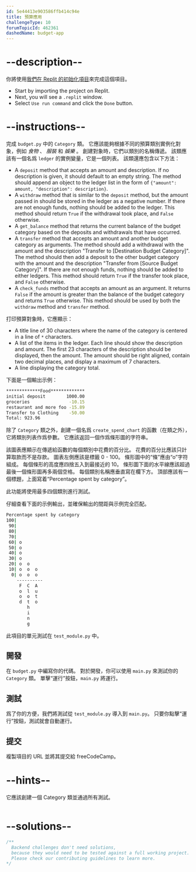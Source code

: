 ```yaml
---
id: 5e44413e903586ffb414c94e
title: 預算應用
challengeType: 10
forumTopicId: 462361
dashedName: budget-app
---
```


# --description--

你將使用<a href="https://replit.com/github/topcoder-platform/boilerplate-budget-app" target="_blank" rel="noopener noreferrer nofollow">我們在 Replit 的初始化項目</a>來完成這個項目。

-   Start by importing the project on Replit.
-   Next, you will see a `.replit` window.
-   Select `Use run command` and click the `Done` button.


# --instructions--

完成 `budget.py` 中的 `Category` 類。 它應該能夠根據不同的預算類別實例化對象，例如 *食物* 、 *服裝* 和 *娛樂* 。 創建對象時，它們以類別的名稱傳遞。 該類應該有一個名爲 `ledger` 的實例變量，它是一個列表。 該類還應包含以下方法：

- A `deposit` method that accepts an amount and description. If no description is given, it should default to an empty string. The method should append an object to the ledger list in the form of `{"amount": amount, "description": description}`.
- A `withdraw` method that is similar to the `deposit` method, but the amount passed in should be stored in the ledger as a negative number. If there are not enough funds, nothing should be added to the ledger. This method should return `True` if the withdrawal took place, and `False` otherwise.
- A `get_balance` method that returns the current balance of the budget category based on the deposits and withdrawals that have occurred.
- A `transfer` method that accepts an amount and another budget category as arguments. The method should add a withdrawal with the amount and the description "Transfer to [Destination Budget Category]". The method should then add a deposit to the other budget category with the amount and the description "Transfer from [Source Budget Category]". If there are not enough funds, nothing should be added to either ledgers. This method should return `True` if the transfer took place, and `False` otherwise.
- A `check_funds` method that accepts an amount as an argument. It returns `False` if the amount is greater than the balance of the budget category and returns `True` otherwise. This method should be used by both the `withdraw` method and `transfer` method.

打印預算對象時，它應顯示：

- A title line of 30 characters where the name of the category is centered in a line of `*` characters.
- A list of the items in the ledger. Each line should show the description and amount. The first 23 characters of the description should be displayed, then the amount. The amount should be right aligned, contain two decimal places, and display a maximum of 7 characters.
- A line displaying the category total.

下面是一個輸出示例：

```bash
*************Food*************
initial deposit        1000.00
groceries               -10.15
restaurant and more foo -15.89
Transfer to Clothing    -50.00
Total: 923.96
```

除了 `Category` 類之外，創建一個名爲 `create_spend_chart` 的函數（在類之外），它將類別列表作爲參數。 它應該返回一個作爲條形圖的字符串。

該圖表應顯示在傳遞給函數的每個類別中花費的百分比。 花費的百分比應該只計算取款而不是存款。 圖表左側應該是標籤 0 - 100。 條形圖中的“條”應由“o”字符組成。 每個條形的高度應四捨五入到最接近的 10。 條形圖下面的水平線應該超過最後一個條形圖再多兩個空格。 每個類別名稱應垂直寫在欄下方。 頂部應該有一個標題，上面寫着“Percentage spent by category”。

此功能將使用最多四個類別進行測試。

仔細查看下面的示例輸出，並確保輸出的間距與示例完全匹配。

```bash
Percentage spent by category
100|          
 90|          
 80|          
 70|          
 60| o        
 50| o        
 40| o        
 30| o        
 20| o  o     
 10| o  o  o  
  0| o  o  o  
    ----------
     F  C  A  
     o  l  u  
     o  o  t  
     d  t  o  
        h     
        i     
        n     
        g     
```

此項目的單元測試在 `test_module.py` 中。

## 開發

在 `budget.py` 中編寫你的代碼。 對於開發，你可以使用 `main.py` 來測試你的 `Category` 類。 單擊“運行”按鈕，`main.py` 將運行。

## 測試

爲了你的方便，我們將測試從 `test_module.py` 導入到 `main.py`。 只要你點擊“運行”按鈕，測試就會自動運行。

## 提交

複製項目的 URL 並將其提交給 freeCodeCamp。

# --hints--

它應該創建一個 Category 類並通過所有測試。

```js

```

# --solutions--

```js
/**
  Backend challenges don't need solutions,
  because they would need to be tested against a full working project.
  Please check our contributing guidelines to learn more.
*/
```
